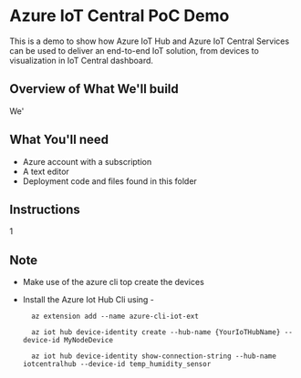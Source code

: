 # Azure IoT Central PoC Demo

This is a demo to show how Azure IoT Hub and Azure IoT Central Services can be used to deliver an end-to-end IoT solution, from devices to visualization in IoT Central dashboard.

## Overview of What We'll build

We'

## What You'll need

- Azure account with a subscription
- A text editor
- Deployment code and files found in this folder

## Instructions

1

## Note
- Make use of the azure cli top create the devices
- Install the Azure Iot Hub Cli using - 
        
        az extension add --name azure-cli-iot-ext

        az iot hub device-identity create --hub-name {YourIoTHubName} --device-id MyNodeDevice

        az iot hub device-identity show-connection-string --hub-name iotcentralhub --device-id temp_humidity_sensor

